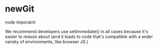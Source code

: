 # newGit
node imporatnt

We recommend developers use setImmediate() in all cases because it's easier to reason about (and it leads to code that's compatible with a wider variety of environments, like browser JS.)
